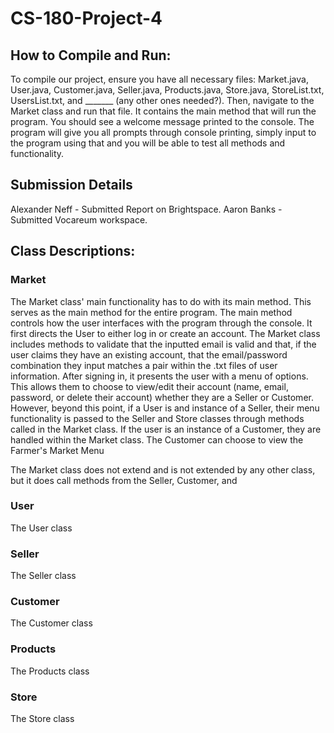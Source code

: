 # CS-180-Project-4


## How to Compile and Run:

To compile our project, ensure you have all necessary files: Market.java, User.java, Customer.java, Seller.java, Products.java, Store.java, StoreList.txt, UsersList.txt, and _______ (any other ones needed?). Then, navigate to the Market class and run that file. It contains the main method that will run the program. You should see a welcome message printed to the console. The program will give you all prompts through console printing, simply input to the program using that and you will be able to test all methods and functionality. 


## Submission Details

Alexander Neff - Submitted Report on Brightspace. 
Aaron Banks - Submitted Vocareum workspace.


## Class Descriptions: 

### Market

The Market class' main functionality has to do with its main method. This serves as the main method for the entire program. The main method controls how the user interfaces with the program through the console. It first directs the User to either log in or create an account. The Market class includes methods to validate that the inputted email is valid and that, if the user claims they have an existing account, that the email/password combination they input matches a pair within the .txt files of user information. After signing in, it presents the user with a menu of options. This allows them to choose to view/edit their account (name, email, password, or delete their account) whether they are a Seller or Customer. However, beyond this point, if a User is and instance of a Seller, their menu functionality is passed to the Seller and Store classes through methods called in the Market class. If the user is an instance of a Customer, they are handled within the Market class. The Customer can choose to view the Farmer's Market Menu

The Market class does not extend and is not extended by any other class, but it does call methods from the Seller, Customer, and 


### User

The User class 


### Seller

The Seller class


### Customer

The Customer class


### Products

The Products class


### Store

The Store class

